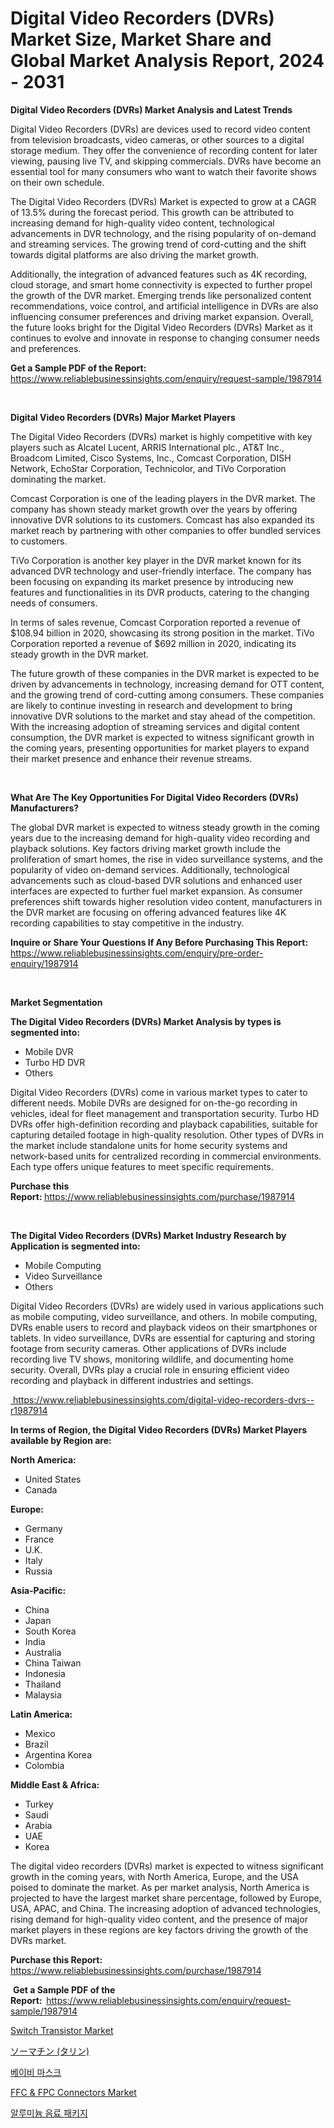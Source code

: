 <p><h1>Digital Video Recorders (DVRs) Market Size, Market Share and Global Market Analysis Report, 2024 - 2031</h1></p><p><strong>Digital Video Recorders (DVRs) Market Analysis and Latest Trends</strong></p>
<p><p>Digital Video Recorders (DVRs) are devices used to record video content from television broadcasts, video cameras, or other sources to a digital storage medium. They offer the convenience of recording content for later viewing, pausing live TV, and skipping commercials. DVRs have become an essential tool for many consumers who want to watch their favorite shows on their own schedule.</p><p>The Digital Video Recorders (DVRs) Market is expected to grow at a CAGR of 13.5% during the forecast period. This growth can be attributed to increasing demand for high-quality video content, technological advancements in DVR technology, and the rising popularity of on-demand and streaming services. The growing trend of cord-cutting and the shift towards digital platforms are also driving the market growth.</p><p>Additionally, the integration of advanced features such as 4K recording, cloud storage, and smart home connectivity is expected to further propel the growth of the DVR market. Emerging trends like personalized content recommendations, voice control, and artificial intelligence in DVRs are also influencing consumer preferences and driving market expansion. Overall, the future looks bright for the Digital Video Recorders (DVRs) Market as it continues to evolve and innovate in response to changing consumer needs and preferences.</p></p>
<p><strong>Get a Sample PDF of the Report:&nbsp;</strong> <a href="https://www.reliablebusinessinsights.com/enquiry/request-sample/1987914">https://www.reliablebusinessinsights.com/enquiry/request-sample/1987914</a></p>
<p>&nbsp;</p>
<p><strong>Digital Video Recorders (DVRs) Major Market Players</strong></p>
<p><p>The Digital Video Recorders (DVRs) market is highly competitive with key players such as Alcatel Lucent, ARRIS International plc., AT&T Inc., Broadcom Limited, Cisco Systems, Inc., Comcast Corporation, DISH Network, EchoStar Corporation, Technicolor, and TiVo Corporation dominating the market.</p><p>Comcast Corporation is one of the leading players in the DVR market. The company has shown steady market growth over the years by offering innovative DVR solutions to its customers. Comcast has also expanded its market reach by partnering with other companies to offer bundled services to customers.</p><p>TiVo Corporation is another key player in the DVR market known for its advanced DVR technology and user-friendly interface. The company has been focusing on expanding its market presence by introducing new features and functionalities in its DVR products, catering to the changing needs of consumers.</p><p>In terms of sales revenue, Comcast Corporation reported a revenue of $108.94 billion in 2020, showcasing its strong position in the market. TiVo Corporation reported a revenue of $692 million in 2020, indicating its steady growth in the DVR market.</p><p>The future growth of these companies in the DVR market is expected to be driven by advancements in technology, increasing demand for OTT content, and the growing trend of cord-cutting among consumers. These companies are likely to continue investing in research and development to bring innovative DVR solutions to the market and stay ahead of the competition. With the increasing adoption of streaming services and digital content consumption, the DVR market is expected to witness significant growth in the coming years, presenting opportunities for market players to expand their market presence and enhance their revenue streams.</p></p>
<p>&nbsp;</p>
<p><strong>What Are The Key Opportunities For Digital Video Recorders (DVRs) Manufacturers?</strong></p>
<p><p>The global DVR market is expected to witness steady growth in the coming years due to the increasing demand for high-quality video recording and playback solutions. Key factors driving market growth include the proliferation of smart homes, the rise in video surveillance systems, and the popularity of video on-demand services. Additionally, technological advancements such as cloud-based DVR solutions and enhanced user interfaces are expected to further fuel market expansion. As consumer preferences shift towards higher resolution video content, manufacturers in the DVR market are focusing on offering advanced features like 4K recording capabilities to stay competitive in the industry.</p></p>
<p><strong>Inquire or Share Your Questions If Any Before Purchasing This Report:</strong> <a href="https://www.reliablebusinessinsights.com/enquiry/pre-order-enquiry/1987914">https://www.reliablebusinessinsights.com/enquiry/pre-order-enquiry/1987914</a></p>
<p>&nbsp;</p>
<p><strong>Market Segmentation</strong></p>
<p><strong>The Digital Video Recorders (DVRs) Market Analysis by types is segmented into:</strong></p>
<p><ul><li>Mobile DVR</li><li>Turbo HD DVR</li><li>Others</li></ul></p>
<p><p>Digital Video Recorders (DVRs) come in various market types to cater to different needs. Mobile DVRs are designed for on-the-go recording in vehicles, ideal for fleet management and transportation security. Turbo HD DVRs offer high-definition recording and playback capabilities, suitable for capturing detailed footage in high-quality resolution. Other types of DVRs in the market include standalone units for home security systems and network-based units for centralized recording in commercial environments. Each type offers unique features to meet specific requirements.</p></p>
<p><strong>Purchase this Report:&nbsp;</strong><a href="https://www.reliablebusinessinsights.com/purchase/1987914">https://www.reliablebusinessinsights.com/purchase/1987914</a></p>
<p>&nbsp;</p>
<p><strong>The Digital Video Recorders (DVRs) Market Industry Research by Application is segmented into:</strong></p>
<p><ul><li>Mobile Computing</li><li>Video Surveillance</li><li>Others</li></ul></p>
<p><p>Digital Video Recorders (DVRs) are widely used in various applications such as mobile computing, video surveillance, and others. In mobile computing, DVRs enable users to record and playback videos on their smartphones or tablets. In video surveillance, DVRs are essential for capturing and storing footage from security cameras. Other applications of DVRs include recording live TV shows, monitoring wildlife, and documenting home security. Overall, DVRs play a crucial role in ensuring efficient video recording and playback in different industries and settings.</p></p>
<p><a href="https://www.reliablebusinessinsights.com/digital-video-recorders-dvrs--r1987914">&nbsp;https://www.reliablebusinessinsights.com/digital-video-recorders-dvrs--r1987914</a></p>
<p><strong>In terms of Region, the Digital Video Recorders (DVRs) Market Players available by Region are:</strong></p>
<p>
    <p> <strong> North America: </strong>
        <ul>
            <li>United States</li>
            <li>Canada</li>
        </ul>
        </p> 
    <p> <strong> Europe: </strong>
        <ul>
            <li>Germany</li>
            <li>France</li>
            <li>U.K.</li>
            <li>Italy</li>
            <li>Russia</li>
        </ul>
        </p> 
    <p> <strong> Asia-Pacific: </strong>
        <ul>
            <li>China</li>
            <li>Japan</li>
            <li>South Korea</li>
            <li>India</li>
            <li>Australia</li>
            <li>China Taiwan</li>
            <li>Indonesia</li>
            <li>Thailand</li>
            <li>Malaysia</li>
        </ul>
        </p> 
    <p> <strong> Latin America: </strong>
        <ul>
            <li>Mexico</li>
            <li>Brazil</li>
            <li>Argentina Korea</li>
            <li>Colombia</li>
        </ul>
        </p> 
    <p> <strong> Middle East & Africa: </strong>
        <ul>
            <li>Turkey</li>
            <li>Saudi</li>
            <li>Arabia</li>
            <li>UAE</li>
            <li>Korea</li>
        </ul>
    </p>
    </p>
<p><p>The digital video recorders (DVRs) market is expected to witness significant growth in the coming years, with North America, Europe, and the USA poised to dominate the market. As per market analysis, North America is projected to have the largest market share percentage, followed by Europe, USA, APAC, and China. The increasing adoption of advanced technologies, rising demand for high-quality video content, and the presence of major market players in these regions are key factors driving the growth of the DVRs market.</p></p>
<p><strong>Purchase this Report: </strong><a href="https://www.reliablebusinessinsights.com/purchase/1987914">https://www.reliablebusinessinsights.com/purchase/1987914</a></p>
<p>&nbsp;<strong>Get a Sample PDF of the Report:&nbsp;&nbsp;</strong><a href="https://www.reliablebusinessinsights.com/enquiry/request-sample/1987914">https://www.reliablebusinessinsights.com/enquiry/request-sample/1987914</a></p>
<p><strong></strong></p>
<p><p><a href="https://github.com/isharif044/Market-Research-Report-List-1/blob/main/switch-transistor-market.md">Switch Transistor Market</a></p><p><a href="https://medium.com/@juliafadel1922/%E3%82%B5%E3%82%A6%E3%83%9E%E3%83%81%E3%83%B3-%E3%82%BF%E3%83%AA%E3%83%B3-%E5%B8%82%E5%A0%B4%E8%A6%8F%E6%A8%A1-%E3%82%B7%E3%82%A7%E3%82%A2%E5%88%86%E6%9E%90-%E6%88%90%E9%95%B7%E3%83%88%E3%83%AC%E3%83%B3%E3%83%89-%E4%BA%88%E6%B8%AC-2024%E5%B9%B4-2031%E5%B9%B4-d1bbc7295a11">ソーマチン (タリン)</a></p><p><a href="https://github.com/OwenHamiytll568745/Market-Research-Report-List-2/blob/main/7455773158668.md">베이비 마스크</a></p><p><a href="https://github.com/fauzi1101fauzi/Market-Research-Report-List-1/blob/main/ffc-fpc-connectors-market.md">FFC & FPC Connectors Market</a></p><p><a href="https://github.com/brendon65677/Market-Research-Report-List-1/blob/main/4665792158669.md">알루미늄 음료 패키지</a></p></p>